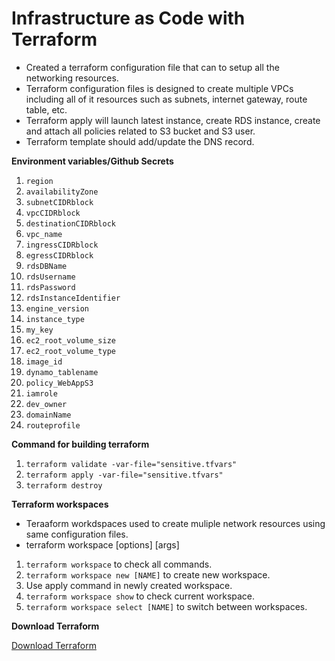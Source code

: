 # Infrastructure as Code with Terraform

* Created a terraform configuration file that can to setup all the networking resources.
* Terraform configuration files is designed to create multiple VPCs including all of it resources such as subnets, internet gateway, route table, etc.
* Terraform apply will launch latest instance, create RDS instance, create and attach all policies related to S3 bucket and S3 user.
* Terraform template should add/update the DNS record.


**Environment variables/Github Secrets**

1. `region`
2. `availabilityZone`
3. `subnetCIDRblock`
4. `vpcCIDRblock`
5. `destinationCIDRblock`
6. `vpc_name`
7. `ingressCIDRblock`
8. `egressCIDRblock`
9. `rdsDBName`
10. `rdsUsername`
11. `rdsPassword`
12. `rdsInstanceIdentifier`
13. `engine_version`
14. `instance_type`
15. `my_key`
16. `ec2_root_volume_size`
17. `ec2_root_volume_type`
18. `image_id`
19. `dynamo_tablename`
20. `policy_WebAppS3`
21. `iamrole`
22. `dev_owner`
23. `domainName`
24. `routeprofile`

**Command for building terraform**

1. `terraform validate -var-file="sensitive.tfvars"`  
2. `terraform apply -var-file="sensitive.tfvars"` 
3. `terraform destroy`

**Terraform workspaces**
*   Teraaform workdspaces used to create muliple network resources using same configuration files.
*   terraform workspace <subcommand> [options] [args]
1. `terraform workspace` to check all commands.
2. `terraform workspace new [NAME]` to create new workspace.
3.  Use apply command in newly created workspace.
4. `terraform workspace show` to check current workspace.
4. `terraform workspace select [NAME]` to switch between workspaces.

**Download Terraform**

[Download Terraform](https://www.terraform.io/downloads.html)
